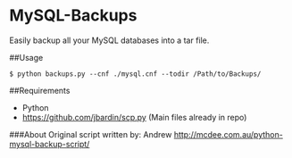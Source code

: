 MySQL-Backups
=============

Easily backup all your MySQL databases into a tar file.

##Usage
```
$ python backups.py --cnf ./mysql.cnf --todir /Path/to/Backups/
```


##Requirements
* Python
* https://github.com/jbardin/scp.py (Main files already in repo)

###About
Original script written by: Andrew
http://mcdee.com.au/python-mysql-backup-script/